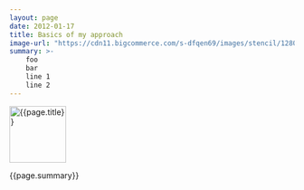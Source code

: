 ```yaml
---
layout: page
date: 2012-01-17
title: Basics of my approach
image-url: "https://cdn11.bigcommerce.com/s-dfqen69/images/stencil/1280x1280/products/74/160/needle__75106.1358267729.jpg"
summary: >-
    foo
    bar
    line 1
    line 2
---
```


<img src="{{page.image-url}}" width="100" alt="{{page.title}}">




{{page.summary}}